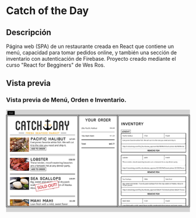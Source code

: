# Catch of the Day

## Descripción
Página web (SPA) de un restaurante creada en React que contiene un menú, capacidad para tomar pedidos online, y también una sección de inventario con 
autenticación de Firebase. Proyecto creado mediante el curso "React for Begginers" de Wes Ros. 

## Vista previa 

### Vista previa de Menú, Orden e Inventario. 
![Vista de Home & Houses](https://raw.githubusercontent.com/bernkaztel/catch-of-the-day/master/preview.jpg)
